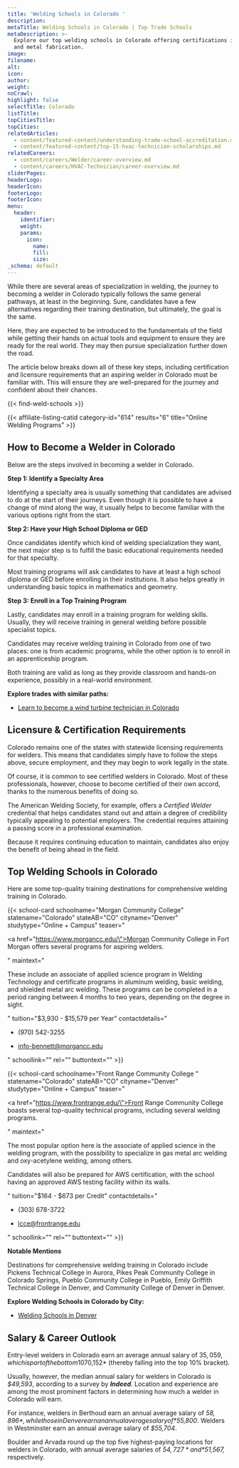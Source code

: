 ```yaml
---
title: 'Welding Schools in Colorado '
description:
metaTitle: Welding Schools in Colorado | Top Trade Schools
metaDescription: >-
  Explore our top welding schools in Colorado offering certifications in welding
  and metal fabrication.
image:
filename:
alt:
icon:
author:
weight:
noCrawl:
highlight: false
selectTitle: Colorado
listTitle:
topCitiesTitle:
topCities:
relatedArticles:
  - content/featured-content/understanding-trade-school-accreditation.md
  - content/featured-content/top-15-hvac-technician-scholarships.md
relatedCareers:
  - content/careers/Welder/career-overview.md
  - content/careers/HVAC-Technician/career-overview.md
sliderPages:
headerLogo:
headerIcon:
footerLogo:
footerIcon:
menu:
  header:
    identifier:
    weight:
    params:
      icon:
        name:
        fill:
        size:
_schema: default
---
```

While there are several areas of specialization in welding, the journey to becoming a welder in Colorado typically follows the same general pathways, at least in the beginning. Sure, candidates have a few alternatives regarding their training destination, but ultimately, the goal is the same.

Here, they are expected to be introduced to the fundamentals of the field while getting their hands on actual tools and equipment to ensure they are ready for the real world. They may then pursue specialization further down the road.

The article below breaks down all of these key steps, including certification and licensure requirements that an aspiring welder in Colorado must be familiar with. This will ensure they are well-prepared for the journey and confident about their chances.

{{< find-weld-schools >}}

{{< affiliate-listing-catid category-id="614" results="6" title="Online Welding Programs" >}}

## **How to Become a Welder in Colorado**

Below are the steps involved in becoming a welder in Colorado.

**Step 1: Identify a Specialty Area**

Identifying a specialty area is usually something that candidates are advised to do at the start of their journeys. Even though it is possible to have a change of mind along the way, it usually helps to become familiar with the various options right from the start.

**Step 2: Have your High School Diploma or GED**

Once candidates identify which kind of welding specialization they want, the next major step is to fulfill the basic educational requirements needed for that specialty.

Most training programs will ask candidates to have at least a high school diploma or GED before enrolling in their institutions. It also helps greatly in understanding basic topics in mathematics and geometry.

**Step 3: Enroll in a Top Training Program**

Lastly, candidates may enroll in a training program for welding skills. Usually, they will receive training in general welding before possible specialist topics.

Candidates may receive welding training in Colorado from one of two places: one is from academic programs, while the other option is to enroll in an apprenticeship program.

Both training are valid as long as they provide classroom and hands-on experience, possibly in a real-world environment.

**Explore trades with similar paths:**

* [Learn to become a wind turbine technician in Colorado](https://toptradeschools.com/near-you/wind-turbine-technician/colorado/)

## **Licensure & Certification Requirements**

Colorado remains one of the states with statewide licensing requirements for welders. This means that candidates simply have to follow the steps above, secure employment, and they may begin to work legally in the state.

Of course, it is common to see certified welders in Colorado. Most of these professionals, however, choose to become certified of their own accord, thanks to the numerous benefits of doing so.

The American Welding Society, for example, offers a *Certified Welder* credential that helps candidates stand out and attain a degree of credibility typically appealing to potential employers. The credential requires attaining a passing score in a professional examination.

Because it requires continuing education to maintain, candidates also enjoy the benefit of being ahead in the field.

## **Top Welding Schools in Colorado**

Here are some top-quality training destinations for comprehensive welding training in Colorado.

{{< school-card schoolname="Morgan Community College" statename="Colorado" stateAB="CO" cityname="Denver" studytype="Online + Campus" teaser="<p><a href=\"https://www.morgancc.edu/\">Morgan Community College</a> in Fort Morgan offers several programs for aspiring welders.</p>" maintext="<p>These include an associate of applied science program in Welding Technology and certificate programs in aluminum welding, basic welding, and shielded metal arc welding. These programs can be completed in a period ranging between 4 months to two years, depending on the degree in sight.<br /></p>" tuition="$3,930 - $15,579 per Year" contactdetails="<ul><li><p>(970) 542-3255</p></li><li><p>info-bennett@morgancc.edu</p></li></ul>" schoollink="" rel="" buttontext="" >}}

{{< school-card schoolname="Front Range Community College " statename="Colorado" stateAB="CO" cityname="Denver" studytype="Online + Campus" teaser="<p><a href=\"https://www.frontrange.edu/\">Front Range Community College</a> boasts several top-quality technical programs, including several welding programs. </p>" maintext="<p>The most popular option here is the associate of applied science in the welding program, with the possibility to specialize in gas metal arc welding and oxy-acetylene welding, among others.</p><p>Candidates will also be prepared for AWS certification, with the school having an approved AWS testing facility within its walls.</p>" tuition="$164 - $673 per Credit" contactdetails="<ul><li><p>(303) 678-3722</p></li><li><p>lcce@frontrange.edu</p></li></ul>" schoollink="" rel="" buttontext="" >}}

**Notable Mentions**

Destinations for comprehensive welding training in Colorado include Pickens Technical College in Aurora, Pikes Peak Community College in Colorado Springs, Pueblo Community College in Pueblo, Emily Griffith Technical College in Denver, and Community College of Denver in Denver.

**Explore Welding Schools in Colorado by City:**

* [Welding Schools in Denver](https://toptradeschools.com/near-you/welder/colorado/denver/)

## **Salary & Career Outlook**

Entry-level welders in Colorado earn an average annual salary of $35,059, which is part of the bottom 10%. In comparison, those who have spent much time on the job tend to earn an annual average salary of up to *$70,152* (thereby falling into the top 10% bracket).

Usually, however, the median annual salary for welders in Colorado is *$49,593*, according to a survey by ***Indeed***. Location and experience are among the most prominent factors in determining how much a welder in Colorado will earn.

For instance, welders in Berthoud earn an annual average salary of *$58,896*, while those in Denver earn an annual average salary of *$55,800*. Welders in Westminster earn an annual average salary of *$55,704*.

Boulder and Arvada round up the top five highest-paying locations for welders in Colorado, with annual average salaries of *$54,727* and *$51,567,* respectively.